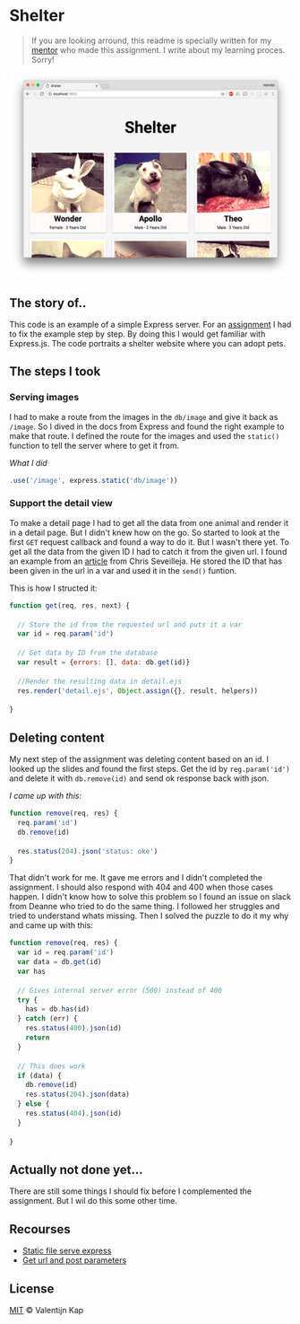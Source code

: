 # Shelter

> If you are looking arround, this readme is specially written for my [mentor](https://github.com/wooorm) who made this assignment. I write about my learning proces. Sorry!

![Banner][banner]

## The story of..
This code is an example of a simple Express server. For an [assignment](https://github.com/cmda-be/course-17-18/tree/master/examples/express-server) I had to fix the example step by step. By doing this I would get familiar with Express.js. The code portraits a shelter website where you can adopt pets. 

## The steps I took

### Serving images
I had to make a route from the images in the `db/image` and give it back as `/image`. So I dived in the docs from Express and found the right example to make that route. I defined the route for the images and used the `static()` function to tell the server where to get it from.

*What I did*
```javascript
.use('/image', express.static('db/image'))
```

### Support the detail view
To make a detail page I had to get all the data from one animal and render it in a detail page. But I didn't knew how on the go. So started to look at the first `GET` request callback and found a way to do it. But I wasn't there yet. To get all the data from the given ID I had to catch it from the given url. I found an example from an [article](https://scotch.io/tutorials/use-expressjs-to-get-url-and-post-parameters) from Chris Seveilleja. He stored the ID that has been given in the url in a var and used it in the `send()` funtion.

This is how I structed it:

```javascript
function get(req, res, next) {

  // Store the id from the requested url and puts it a var
  var id = req.param('id')

  // Get data by ID from the database
  var result = {errors: [], data: db.get(id)} 

  //Render the resulting data in detail.ejs
  res.render('detail.ejs', Object.assign({}, result, helpers))

}
```

## Deleting content
My next step of the assignment was deleting content based on an id. I looked up the slides and found the first steps. Get the id by `reg.param('id')` and delete it with `db.remove(id)` and send ok response back with json.

*I came up with this:*

```javascript
function remove(req, res) {
  req.param('id')
  db.remove(id)

  res.status(204).json('status: oke')
}

```

That didn't work for me. It gave me errors and I didn't completed the assignment. I should also respond with 404 and 400 when those cases happen. I didn't know how to solve this problem so I found an issue on slack from Deanne who tried to do the same thing. I followed her struggles and tried to understand whats missing. Then I solved the puzzle to do it my why and came up with this:

```javascript
function remove(req, res) {
  var id = req.param('id')
  var data = db.get(id)
  var has

  // Gives internal server error (500) instead of 400
  try {
    has = db.has(id)
  } catch (err) {
    res.status(400).json(id)
    return
  }

  // This does work
  if (data) {
    db.remove(id)
    res.status(204).json(data)
  } else {
    res.status(404).json(id)
  }

}
```

## Actually not done yet...
There are still some things I should fix before I complemented the assignment. But I wil do this some other time. 


## Recourses
* [Static file serve express](https://expressjs.com/en/starter/static-files.html)
* [Get url and post parameters](https://scotch.io/tutorials/use-expressjs-to-get-url-and-post-parameters)

## License

[MIT][mit] © Valentijn Kap

[mit]: license
[banner]: preview.png
